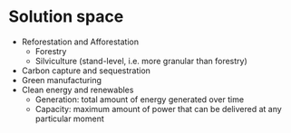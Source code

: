 # Solution space

- Reforestation and Afforestation
  - Forestry
  - Silviculture (stand-level, i.e. more granular than forestry)
- Carbon capture and sequestration
- Green manufacturing
- Clean energy and renewables
  - Generation: total amount of energy generated over time
  - Capacity: maximum amount of power that can be delivered at any particular moment
